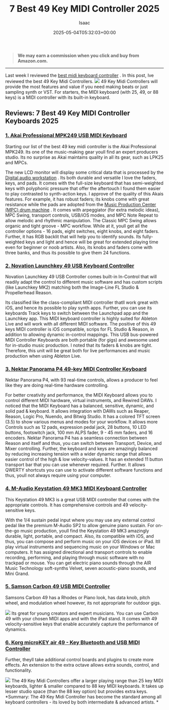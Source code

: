 ﻿---
author: Isaac
layout: post
title: 7 Best 49 Key MIDI Controller 2025
date: '2025-05-04T05:32:03+00:00'
categories:
- Keyboard
tags: []
slug: /best-49-key-midi-controller/
lastmod: 2025-05-07T12:21:23+03:00
---
> **We may earn a commission when you click and buy from Amazon.com.**
>

---
Last week I reviewed the
[best midi keyboard controller](https://pestpolicy.com/best-midi-keyboard-controller/)
. In this post, Ive reviewed the best 49 Key Midi Controllers.
![](/assets/img/img/)
49 Key Midi Controllers will provide the most features and value if you need making beats or just sampling synth or VST.
For starters, the MIDI keyboard (with 25, 49, or 88 keys) is a MIDI controller with its built-in keyboard.
## Reviews: 7 Best 49 Key MIDI Controller Keyboards 2025
### [1. Akai Professional MPK249 USB MIDI Keyboard](https://www.amazon.com/dp/B00IJ7FGSC/?tag=p-policy-20)
Starting our list of the best 49 key midi controller is the Akai Professional MPK249. Its one of the music-making gear youll find an expert producers studio. Its no surprise as Akai maintains quality in all its gear, such as LPK25 and MPCs.

The new LCD monitor will display some critical data that is processed by the
[Digital audio workstation](https://en.wikipedia.org/wiki/Digital_audio_workstation)
. Its both durable and versatile  I love the faders, keys, and pads.
It comes with the full-size keyboard that has semi-weighted keys with polyphonic pressure that offer the aftertouch  I found them easier to play contrasted to synth-action keys.
I approve of the quality of this Akais features. For example, it has robust faders; its knobs come with great resistance while the pads are adopted from the
[Music Production Center (MPC) drum machine](https://en.wikipedia.org/wiki/Akai_MPC)
.
It comes with arpeggiator (for extra melodic ideas), MPC Swing, transport controls, USB/iOS modes, and MPC Note Repeat to allow melodic and rhythmic manipulation. The Classic MPC Swing allows organic and tight groove - MPC workflow.
While at it, youll get all the controller options - 16 pads, eight switches, eight knobs, and eight faders. Further, it has RGB backlit that will help you to identify sounds.
Its fully-weighted keys and light and hence will be great for extended playing time  even for beginner or noob artists. Also, its knobs and faders come with three banks, and thus its possible to give them 24 functions.
### [2. Novation Launchkey 49 USB Keyboard Controller](https://www.amazon.com/dp/B00IWVWUWA/?tag=p-policy-20)
Novation Launchkey 49 USB Controller comes built-in In-Control that will readily adapt the control to different music software and has custom scripts (like Launchkey MK2) matching both the Image-Line FL Studio & Propellerhead Reason.

Its classified like the class-compliant MIDI controller thatll work great with iOS, and hence its possible to play synth apps. Further, you can use its keyboards Track keys to switch between the Launchpad app and the Launchkey app.
This MIDI keyboard controller is highly suited for Ableton Live and will work with all different MIDI software. The positive of this 49 keys MIDI controller is iOS compatible, scrips for FL Studio & Reason, in addition to allowing dynamic in-control mappings.
This USB bus-powered MIDI Controller Keyboards are both portable (for gigs) and awesome used for in-studio music production.
I noted that its faders & knobs are tight. Therefore, this unit will be great both for live performances and music production  when using Ableton Live.
### [3. Nektar Panorama P4 49-key MIDI Controller Keyboard](https://www.amazon.com/dp/B008EY9XPW/?tag=p-policy-20)
Nektar Panorama P4, with 93 real-time controls, allows a producer to feel like they are doing real-time hardware controlling.

For better creativity and performance, the MIDI Keyboard allows you to control different MIDI hardware, virtual instruments, and Rewired DAWs.
I noticed that the MIDI Keyboard has a balanced, sensitive, dynamic, and solid pad & keyboard. It allows integration with DAWs such as Reaper, Reason, Logic Pro, Nuendo, and Bitwig Studio.
It has a colored TFT screen (3.5) to show various menus and modes for your workflow. It allows more Controls such as 12 pads, expression pedal jack, 28 buttons, 10 LED buttons, footswitch jack, 100 mm ALPS fader, 9 - 45 mm faders, and 16 encoders.
Nektar Panorama P4 has a seamless connection between Reason and itself  and thus, you can switch between Transport, Device, and Mixer controlling.
Further, the keyboard and keys are amazingly balanced by reducing increasing tension  with a wider dynamic range that allows easier control of the high & low velocity-values.
It has an extended 11 button transport bar that you can use whenever required. Further. It allows QWERTY shortcuts you can use to activate different software functions  and thus, youll not always require using your computer.
### [4. M-Audio Keystation 49 MK3 MIDI Keyboard Controller](https://www.amazon.com/dp/B07DDN6TP6/?tag=p-policy-20)
This Keystation 49 MK3 is a great USB MIDI controller that comes with the appropriate controls. It has comprehensive controls and 49 velocity-sensitive keys.

With the 1/4 sustain pedal input where you may use any external control pedal like the premium M-Audio SP2 to allow genuine piano sustain.
For on-the-go music production, youll find the Keystation 49 MK3 amazingly durable, light, portable, and compact. Also, its compatible with iOS, and thus, you can compose and perform music on your iOS devices or iPad.
Itll play virtual instruments and sequencing music on your Windows or Mac computers.
It has assigned directional and transport controls to enable recording, performing, and playing through music software with no trackpad or mouse.
You can get electric piano sounds through the AIR Music Technology soft-synths  Velvet, seven acoustic-piano sounds, and Mini Grand.
### [5. Samson Carbon 49 USB MIDI Controller](https://www.amazon.com/dp/B0077AMUFY/?tag=p-policy-20)
Samsons Carbon 49 has a Rhodes or Piano look, has data knob, pitch wheel, and modulation wheel  however, its not appropriate for outdoor gigs.

![](/assets/img/e/ir)
Its great for young creators and expert musicians. You can use Carbon 49 with your chosen MIDI apps and with the iPad stand. It comes with 49 velocity-sensitive keys that enable accurately capture the performance of dynamics.
### [6. Korg microKEY air 49 - Key Bluetooth and USB MIDI Controller](https://www.amazon.com/dp/B018ATKMFK/?tag=p-policy-20)
Further, theyll take additional control boards and plugins to create more effects. An extension to the extra octave allows extra sounds, control, and functionality.

![](/assets/img/e/ir)
The 49 Key Midi Controllers offer a larger playing range than 25 key MIDI keyboards, lighter & smaller compared to 88 key MIDI keyboards. It takes up lesser studio space (than the 88 key option) but provides extra keys.
*Summary: The 49 Key Midi Controller has become the standard among all keyboard controllers - its loved by both intermediate & advanced artists. *